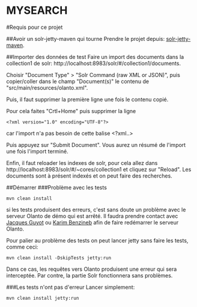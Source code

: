 MYSEARCH
========

#Requis pour ce projet

##Avoir un solr-jetty-maven qui tourne
Prendre le projet depuis: <a href="http://github.com/ksclarke/solr-jetty-maven">solr-jetty-maven</a>. 

##Importer des données de test
Faire un import des documents dans la collection1 de solr: http://localhost:8983/solr/#/collection1/documents.

Choisir "Document Type" > "Solr Command (raw XML or JSON)",
puis copier/coller dans le champ "Document(s)" le contenu de "src/main/resources/olanto.xml".

Puis, il faut supprimer la première ligne une fois le contenu copié.

Pour cela faites "Crtl+Home" puis supprimer la ligne 

	<?xml version="1.0" encoding="UTF-8"?>
car l'import n'a pas besoin de cette balise <?xml..>

Puis appuyez sur "Submit Document". Vous aurez un résumé de l'import une fois l'import terminé. 

Enfin, il faut reloader les indexes de solr, pour cela allez dans http://localhost:8983/solr/#/~cores/collection1 et cliquez sur "Reload". Les documents sont à présent indexés et on peut faire des recherches.

 
##Démarrer
###Problème avec les tests

	mvn clean install
si les tests produisent des erreurs, c'est sans doute un problème avec le serveur Olanto de démo qui est arrêté. Il faudra prendre contact avec <a href="mailto:jacques@simple-shift.com">Jacques Guyot</a> ou <a href="mailto:karim@simple-shift.com">Karim Benzineb</a> afin de faire redémarrer le serveur Olanto.

Pour palier au problème des tests on peut lancer jetty sans faire les tests, comme ceci:

	mvn clean install -DskipTests jetty:run
Dans ce cas, les requêtes vers Olanto produisent une erreur qui sera interceptée.
Par contre, la partie Solr fonctionnera sans problèmes.

###Les tests n'ont pas d'erreur
Lancer simplement:

	mvn clean install jetty:run 

